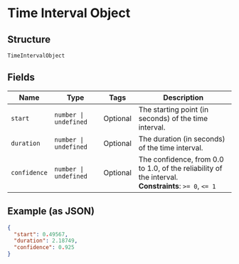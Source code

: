 
# Time Interval Object

## Structure

`TimeIntervalObject`

## Fields

| Name | Type | Tags | Description |
|  --- | --- | --- | --- |
| `start` | `number \| undefined` | Optional | The starting point (in seconds) of the time interval. |
| `duration` | `number \| undefined` | Optional | The duration (in seconds) of the time interval. |
| `confidence` | `number \| undefined` | Optional | The confidence, from 0.0 to 1.0, of the reliability of the interval.<br>**Constraints**: `>= 0`, `<= 1` |

## Example (as JSON)

```json
{
  "start": 0.49567,
  "duration": 2.18749,
  "confidence": 0.925
}
```

